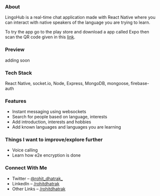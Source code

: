 ### About
LingoHub is a real-time chat application made with React Native where you can interact with native speakers of the language you are trying to learn.

To try the app go to the play store and download a app called Expo then scan the QR code given in this [link](https://expo.dev/@rohitdhatrak/LingoHub).

### Preview
adding soon 

### Tech Stack
React Native, socket.io, Node, Express, MongoDB, mongoose, firebase-auth

### Features
- Instant messaging using websockets
- Search for people based on language, interests
- Add introduction, interests and hobbies
- Add known languages and languages you are learning 

### Things I want to improve/explore further
- Voice calling
- Learn how e2e encryption is done

### Connect With Me
- Twitter – [@rohit_dhatrak_](https://twitter.com/rohit_dhatrak_)
- LinkedIn – [/rohitdhatrak](https://www.linkedin.com/in/rohitdhatrak)
- Other Links – [/rohitdhatrak](https://rohitdhatrak.bio.link/)

